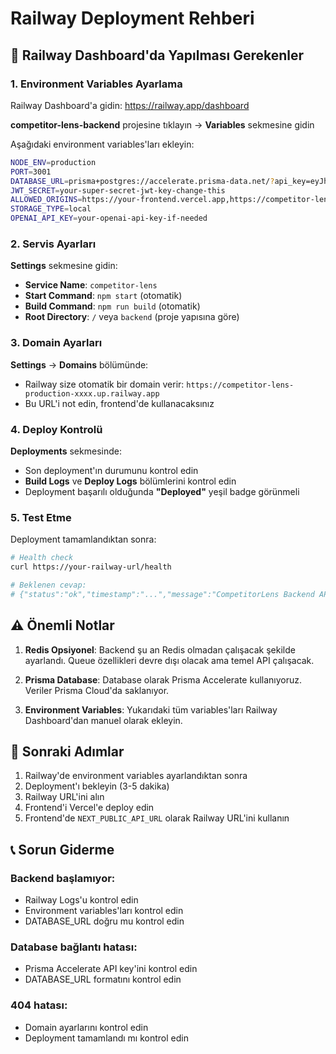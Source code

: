 # Railway Deployment Rehberi

## 🚀 Railway Dashboard'da Yapılması Gerekenler

### 1. **Environment Variables Ayarlama**

Railway Dashboard'a gidin: https://railway.app/dashboard

**competitor-lens-backend** projesine tıklayın → **Variables** sekmesine gidin

Aşağıdaki environment variables'ları ekleyin:

```bash
NODE_ENV=production
PORT=3001
DATABASE_URL=prisma+postgres://accelerate.prisma-data.net/?api_key=eyJhbGciOiJIUzI1NiIsInR5cCI6IkpXVCJ9.eyJqd3RfaWQiOjEsInNlY3VyZV9rZXkiOiJza19Pbm1MaF9hY2Y3YXlGcDM0NVIyRVYiLCJhcGlfa2V5IjoiMDFLNllXTjhHUk5LVDZQTUVEN0o2UE5OVjciLCJ0ZW5hbnRfaWQiOiJkYWEwZWQwYmE4NDQxMTVjN2NjMjg2OGMyMjFhN2ZmODc3YWQ2YTFlZWZlM2Q0ZjIxNGQ1OGRiMzA2YzVkYTY0IiwiaW50ZXJuYWxfc2VjcmV0IjoiODFkYWMwODktMWE3My00Nzg5LTkwOGQtZTMzYWY4ZGEzNTZiIn0.eJmtPhzrSMu283EQoAJF2NdvYBmB7mLGfHk1fkxsR6w
JWT_SECRET=your-super-secret-jwt-key-change-this
ALLOWED_ORIGINS=https://your-frontend.vercel.app,https://competitor-lens-frontend.vercel.app
STORAGE_TYPE=local
OPENAI_API_KEY=your-openai-api-key-if-needed
```

### 2. **Servis Ayarları**

**Settings** sekmesine gidin:

- **Service Name**: `competitor-lens`
- **Start Command**: `npm start` (otomatik)
- **Build Command**: `npm run build` (otomatik)
- **Root Directory**: `/` veya `backend` (proje yapısına göre)

### 3. **Domain Ayarları**

**Settings** → **Domains** bölümünde:

- Railway size otomatik bir domain verir: `https://competitor-lens-production-xxxx.up.railway.app`
- Bu URL'i not edin, frontend'de kullanacaksınız

### 4. **Deploy Kontrolü**

**Deployments** sekmesinde:

- Son deployment'ın durumunu kontrol edin
- **Build Logs** ve **Deploy Logs** bölümlerini kontrol edin
- Deployment başarılı olduğunda **"Deployed"** yeşil badge görünmeli

### 5. **Test Etme**

Deployment tamamlandıktan sonra:

```bash
# Health check
curl https://your-railway-url/health

# Beklenen cevap:
# {"status":"ok","timestamp":"...","message":"CompetitorLens Backend API is running!","environment":"production"}
```

## ⚠️ Önemli Notlar

1. **Redis Opsiyonel**: Backend şu an Redis olmadan çalışacak şekilde ayarlandı. Queue özellikleri devre dışı olacak ama temel API çalışacak.

2. **Prisma Database**: Database olarak Prisma Accelerate kullanıyoruz. Veriler Prisma Cloud'da saklanıyor.

3. **Environment Variables**: Yukarıdaki tüm variables'ları Railway Dashboard'dan manuel olarak ekleyin.

## 🎯 Sonraki Adımlar

1. Railway'de environment variables ayarlandıktan sonra
2. Deployment'ı bekleyin (3-5 dakika)
3. Railway URL'ini alın
4. Frontend'i Vercel'e deploy edin
5. Frontend'de `NEXT_PUBLIC_API_URL` olarak Railway URL'ini kullanın

## 📞 Sorun Giderme

### Backend başlamıyor:
- Railway Logs'u kontrol edin
- Environment variables'ları kontrol edin
- DATABASE_URL doğru mu kontrol edin

### Database bağlantı hatası:
- Prisma Accelerate API key'ini kontrol edin
- DATABASE_URL formatını kontrol edin

### 404 hatası:
- Domain ayarlarını kontrol edin
- Deployment tamamlandı mı kontrol edin

